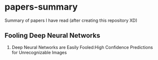 # papers-summary
Summary of papers I have read (after creating this repository XD)

## Fooling Deep Neural Networks
1. Deep Neural Networks are Easily Fooled:High Confidence Predictions for Unrecognizable Images